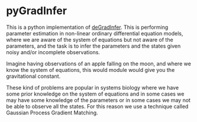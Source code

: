 # pyGradInfer


This is a python implementation of [deGradInfer](https://cran.r-project.org/web/packages/deGradInfer).
This is performing parameter estimation in non-linear ordinary differential
equation models, where we are aware of the system of equations but not aware
of the parameters, and the task is to infer the parameters and the states given
noisy and/or incomplete observations.


Imagine having observations of an apple falling on the moon, and where
we know the system of equations, this would module would give you the
gravitational constant.

These kind of problems are popular in systems biology where we have some prior
knowledge on the system of equations and in some cases we may have some
knowledge of the parameters or in some cases we may not be able to observe all
the states. For this reason we use a technique called Gaussian Process Gradient
Matching.
